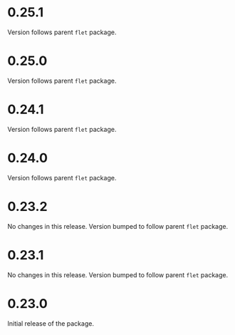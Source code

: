 # 0.25.1

Version follows parent `flet` package.

# 0.25.0

Version follows parent `flet` package.

# 0.24.1

Version follows parent `flet` package.

# 0.24.0

Version follows parent `flet` package.

# 0.23.2

No changes in this release. Version bumped to follow parent `flet` package.

# 0.23.1

No changes in this release. Version bumped to follow parent `flet` package.

# 0.23.0

Initial release of the package.